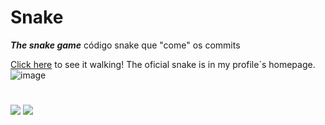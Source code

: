 # Snake
__*The snake game*__
código snake que "come" os commits


[Click here](https://raw.githubusercontent.com/Patricia-Bandeira/Snake/main/github-contribution-grid-snake.svg) to see it walking! The oficial snake is in my profile´s homepage.
![image](https://user-images.githubusercontent.com/92181116/138218082-19a1f38d-0db7-44b1-a32c-d3cb12a977bb.png)
#
<a href="https://github.com/Patricia-Bandeira" target="_blank"><img src="https://img.shields.io/badge/GitHub-100000?style=for-the-badge&logo=github&logoColor=white" target="_blank"></a> 
<a href = "mailto:patriciabandeira.2611@gmail.com"><img src="https://img.shields.io/badge/-Gmail-%23333?style=for-the-badge&logo=gmail&logoColor=white" target="_blank"></a>

